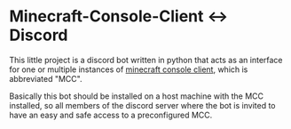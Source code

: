 # Minecraft-Console-Client ↔ Discord

This little project is a discord bot written in python that acts as an interface for one or multiple instances of [minecraft console client](https://github.com/MCCTeam/Minecraft-Console-Client), which is abbreviated "MCC".

Basically this bot should be installed on a host machine with the MCC installed, so all members of the discord server where the bot is invited to have an easy and safe access to a preconfigured MCC.
